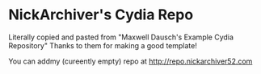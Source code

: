# NickArchiver's Cydia Repo

Literally copied and pasted from "Maxwell Dausch's Example Cydia Repository" Thanks to them for making a good template!

You can addmy (cureently empty) repo at http://repo.nickarchiver52.com

